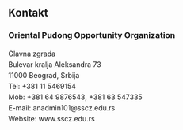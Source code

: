 <h2>Kontakt</h2>
<h3>Oriental Pudong Opportunity Organization</h3>
<p style="text-indent:0px; line-height:22px; margin-top:5px;">
    Glavna zgrada<br/>
    Bulevar kralja Aleksandra 73<br/>
    11000 Beograd, Srbija<br/>
    Tel: +381 11 5469154<br/>
    Mob: +381 64 9876543, +381 63 547335<br/>
    E-mail: anadmin101@sscz.edu.rs<br/>
    Website: www.sscz.edu.rs</p><br/>
<!-- 地图可用贝尔格莱德大学或CSCZ地标地图 -->
